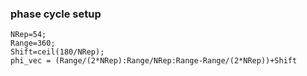 
### phase cycle setup
```
NRep=54;
Range=360;
Shift=ceil(180/NRep);
phi_vec = (Range/(2*NRep):Range/NRep:Range-Range/(2*NRep))+Shift
```
